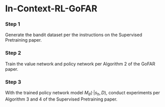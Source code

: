 # In-Context-RL-GoFAR
### Step 1
Generate the bandit dataset per the instructions on the Supervised Pretraining paper.
### Step 2
Train the value network and policy network per Algorithm 2 of the GoFAR paper.
### Step 3
With the trained policy network model $M_\theta(·|s_h, D)$, conduct experiments per Algorithm 3 and 4 of the Supervised Pretraining paper.
